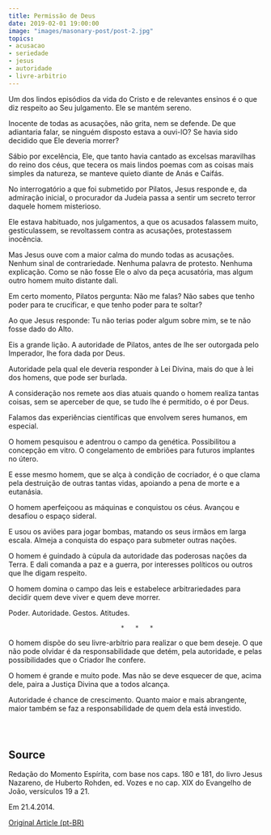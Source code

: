 ```yaml
---
title: Permissão de Deus
date: 2019-02-01 19:00:00
image: "images/masonary-post/post-2.jpg"
topics: 
- acusacao
- seriedade
- jesus
- autoridade
- livre-arbitrio
---
```


Um dos lindos episódios da vida do Cristo e de relevantes ensinos é o que diz
respeito ao Seu julgamento. Ele se mantém sereno.

Inocente de todas as acusações, não grita, nem se defende. De que adiantaria
falar, se ninguém disposto estava a ouvi-lO? Se havia sido decidido que Ele
deveria morrer?

Sábio por excelência, Ele, que tanto havia cantado as excelsas maravilhas do
reino dos céus, que tecera os mais lindos poemas com as coisas mais simples da
natureza, se manteve quieto diante de Anás e Caifás.

No interrogatório a que foi submetido por Pilatos, Jesus responde e, da
admiração inicial, o procurador da Judeia passa a sentir um secreto terror
daquele homem misterioso.

Ele estava habituado, nos julgamentos, a que os acusados falassem muito,
gesticulassem, se revoltassem contra as acusações, protestassem inocência.

Mas Jesus ouve com a maior calma do mundo todas as acusações. Nenhum sinal de
contrariedade. Nenhuma palavra de protesto. Nenhuma explicação. Como se não
fosse Ele o alvo da peça acusatória, mas algum outro homem muito distante dali.

Em certo momento, Pilatos pergunta: Não me falas? Não sabes que tenho poder
para te crucificar, e que tenho poder para te soltar?

Ao que Jesus responde: Tu não terias poder algum sobre mim, se te não fosse
dado do Alto.

Eis a grande lição. A autoridade de Pilatos, antes de lhe ser outorgada pelo
Imperador, lhe fora dada por Deus.

Autoridade pela qual ele deveria responder à Lei Divina, mais do que à lei dos
homens, que pode ser burlada.

A consideração nos remete aos dias atuais quando o homem realiza tantas coisas,
sem se aperceber de que, se tudo lhe é permitido, o é por Deus.

Falamos das experiências científicas que envolvem seres humanos, em especial.

O homem pesquisou e adentrou o campo da genética. Possibilitou a concepção em
vitro. O congelamento de embriões para futuros implantes no útero.

E esse mesmo homem, que se alça à condição de cocriador, é o que clama pela
destruição de outras tantas vidas, apoiando a pena de morte e a eutanásia.

O homem aperfeiçoou as máquinas e conquistou os céus. Avançou e desafiou o
espaço sideral.

E usou os aviões para jogar bombas, matando os seus irmãos em larga escala.
Almeja a conquista do espaço para submeter outras nações.

O homem é guindado à cúpula da autoridade das poderosas nações da Terra. E dali
comanda a paz e a guerra, por interesses políticos ou outros que lhe digam
respeito.

O homem domina o campo das leis e estabelece arbitrariedades para decidir quem
deve viver e quem deve morrer.

Poder. Autoridade. Gestos. Atitudes.

                                   *   *   *

O homem dispõe do seu livre-arbítrio para realizar o que bem deseje. O que não
pode olvidar é da responsabilidade que detém, pela autoridade, e pelas
possibilidades que o Criador lhe confere.

O homem é grande e muito pode. Mas não se deve esquecer de que, acima dele,
paira a Justiça Divina que a todos alcança.

Autoridade é chance de crescimento. Quanto maior e mais abrangente, maior
também se faz a responsabilidade de quem dela está investido.

                                                                               
## Source
Redação do Momento Espírita, com base nos
caps. 180 e 181, do livro Jesus Nazareno, de
Huberto Rohden, ed. Vozes e no cap. XIX do
Evangelho de João, versículos 19 a 21.

Em 21.4.2014. 


[Original Article (pt-BR)](http://momento.com.br/pt/ler_texto.php?id=4109)
